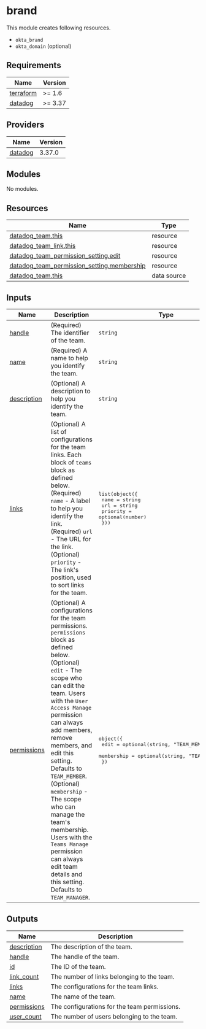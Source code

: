 # brand

This module creates following resources.

- `okta_brand`
- `okta_domain` (optional)

<!-- BEGINNING OF PRE-COMMIT-TERRAFORM DOCS HOOK -->
## Requirements

| Name | Version |
|------|---------|
| <a name="requirement_terraform"></a> [terraform](#requirement\_terraform) | >= 1.6 |
| <a name="requirement_datadog"></a> [datadog](#requirement\_datadog) | >= 3.37 |

## Providers

| Name | Version |
|------|---------|
| <a name="provider_datadog"></a> [datadog](#provider\_datadog) | 3.37.0 |

## Modules

No modules.

## Resources

| Name | Type |
|------|------|
| [datadog_team.this](https://registry.terraform.io/providers/DataDog/datadog/latest/docs/resources/team) | resource |
| [datadog_team_link.this](https://registry.terraform.io/providers/DataDog/datadog/latest/docs/resources/team_link) | resource |
| [datadog_team_permission_setting.edit](https://registry.terraform.io/providers/DataDog/datadog/latest/docs/resources/team_permission_setting) | resource |
| [datadog_team_permission_setting.membership](https://registry.terraform.io/providers/DataDog/datadog/latest/docs/resources/team_permission_setting) | resource |
| [datadog_team.this](https://registry.terraform.io/providers/DataDog/datadog/latest/docs/data-sources/team) | data source |

## Inputs

| Name | Description | Type | Default | Required |
|------|-------------|------|---------|:--------:|
| <a name="input_handle"></a> [handle](#input\_handle) | (Required) The identifier of the team. | `string` | n/a | yes |
| <a name="input_name"></a> [name](#input\_name) | (Required) A name to help you identify the team. | `string` | n/a | yes |
| <a name="input_description"></a> [description](#input\_description) | (Optional) A description to help you identify the team. | `string` | `"Managed by Terraform."` | no |
| <a name="input_links"></a> [links](#input\_links) | (Optional) A list of configurations for the team links. Each block of `teams` block as defined below.<br>    (Required) `name` - A label to help you identify the link.<br>    (Required) `url` - The URL for the link.<br>    (Optional) `priority` - The link's position, used to sort links for the team. | <pre>list(object({<br>    name     = string<br>    url      = string<br>    priority = optional(number)<br>  }))</pre> | `[]` | no |
| <a name="input_permissions"></a> [permissions](#input\_permissions) | (Optional) A configurations for the team permissions. `permissions` block as defined below.<br>    (Optional) `edit` - The scope who can edit the team. Users with the `User Access Manage` permission can always add members, remove members, and edit this setting. Defaults to `TEAM_MEMBER`.<br>    (Optional) `membership` - The scope who can manage the team's membership. Users with the `Teams Manage` permission can always edit team details and this setting. Defaults to `TEAM_MANAGER`. | <pre>object({<br>    edit       = optional(string, "TEAM_MEMBER")<br>    membership = optional(string, "TEAM_MANAGER")<br>  })</pre> | `{}` | no |

## Outputs

| Name | Description |
|------|-------------|
| <a name="output_description"></a> [description](#output\_description) | The description of the team. |
| <a name="output_handle"></a> [handle](#output\_handle) | The handle of the team. |
| <a name="output_id"></a> [id](#output\_id) | The ID of the team. |
| <a name="output_link_count"></a> [link\_count](#output\_link\_count) | The number of links belonging to the team. |
| <a name="output_links"></a> [links](#output\_links) | The configurations for the team links. |
| <a name="output_name"></a> [name](#output\_name) | The name of the team. |
| <a name="output_permissions"></a> [permissions](#output\_permissions) | The configurations for the team permissions. |
| <a name="output_user_count"></a> [user\_count](#output\_user\_count) | The number of users belonging to the team. |
<!-- END OF PRE-COMMIT-TERRAFORM DOCS HOOK -->
